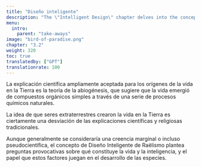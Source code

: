 ```yaml
---
title: "Diseño inteligente"
description: "The \"Intelligent Design\" chapter delves into the concept of life on Earth being the result of intentional creation by an advanced extraterrestrial civilization, as opposed to random evolutionary processes. This chapter would explore the intricacies of this theory, examining evidence and arguments that support the idea of a deliberate, intelligent force behind the development of life and human civilization. It may also address the broader implications of this perspective, challenging conventional scientific and philosophical views on evolution and the origin of life."
menu:
  intro:
    parent: "take-aways"
image: "bird-of-paradise.png"
chapter: "3.2"
weight: 320
toc: true
translatedby: ["GPT"]
translationrate: 100
---
```


La explicación científica ampliamente aceptada para los orígenes de la vida en la Tierra es la teoría de la abiogénesis, que sugiere que la vida emergió de compuestos orgánicos simples a través de una serie de procesos químicos naturales.

La idea de que seres extraterrestres crearon la vida en la Tierra es ciertamente una desviación de las explicaciones científicas y religiosas tradicionales.

Aunque generalmente se consideraría una creencia marginal o incluso pseudocientífica, el concepto de Diseño Inteligente de Raëlismo plantea preguntas provocativas sobre qué constituye la vida y la inteligencia, y el papel que estos factores juegan en el desarrollo de las especies.
